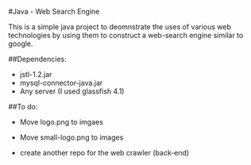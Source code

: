 #Java - Web Search Engine

This is a simple java project to deomnstrate the uses of various web technologies by using them to construct a web-search engine similar to google.

##Dependencies:
+ jstl-1.2.jar
+ mysql-connector-java.jar
+ Any server (I used glassfish 4.1)

##To do:
+ Move logo.png to imgaes
+ Move small-logo.png to images

+ create another repo for the web crawler (back-end)
